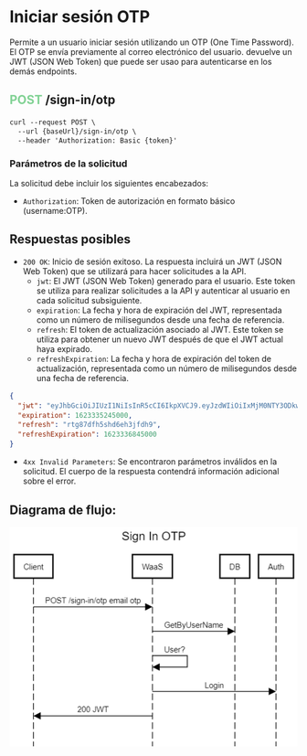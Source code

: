 # Iniciar sesión OTP

Permite a un usuario iniciar sesión utilizando un OTP (One Time Password). El OTP se envía previamente al correo electrónico del usuario. devuelve un JWT (JSON Web Token) que puede ser usao para autenticarse en los demás endpoints.

## <span style='color: #81d294;'>POST</span> /sign-in/otp


```
curl --request POST \
  --url {baseUrl}/sign-in/otp \
  --header 'Authorization: Basic {token}'
```
### Parámetros de la solicitud

La solicitud debe incluir los siguientes encabezados:

- `Authorization`: Token de autorización en formato básico (username:OTP).


## Respuestas posibles

- `200 OK`: Inicio de sesión exitoso. La respuesta incluirá un JWT (JSON Web Token) que se utilizará para hacer solicitudes a la API.
  - `jwt`: El JWT (JSON Web Token) generado para el usuario. Este token se utiliza para realizar solicitudes a la API y autenticar al usuario en cada solicitud subsiguiente.
  - `expiration`: La fecha y hora de expiración del JWT, representada como un número de milisegundos desde una fecha de referencia.
  - `refresh`: El token de actualización asociado al JWT. Este token se utiliza para obtener un nuevo JWT después de que el JWT actual haya expirado.
  - `refreshExpiration`: La fecha y hora de expiración del token de actualización, representada como un número de milisegundos desde una fecha de referencia.
```json
{
  "jwt": "eyJhbGciOiJIUzI1NiIsInR5cCI6IkpXVCJ9.eyJzdWIiOiIxMjM0NTY3ODkwIiwibmFtZSI6IkpvaG4gRG9lIiwiaWF0IjoxNjIzMzM0NjQ1LCJleHAiOjE2MjMzMzUyNDUsInJlZnJlc2giOmZhbHNlLCJyZWZyZXNoRXhwaXJhdGlvbiI6MTYyMzMzNTI0NX0.4LrTCHjvgZUFGMjL4bWGGOD06Jg5yInyvUGY7FlmkG8",
  "expiration": 1623335245000,
  "refresh": "rtg87dfh5shd6eh3jfdh9",
  "refreshExpiration": 1623336845000
}
```
- `4xx Invalid Parameters`: Se encontraron parámetros inválidos en la solicitud. El cuerpo de la respuesta contendrá información adicional sobre el error.


## Diagrama de flujo:
![Sign In OTP](./SignInOTP.png)

